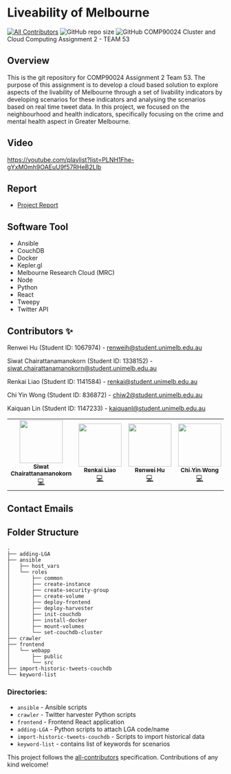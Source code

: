 # Liveability of Melbourne
[![All Contributors](https://img.shields.io/badge/all_contributors-5-orange.svg?style=flat-square)](#contributors-)
![GitHub repo size](https://img.shields.io/github/repo-size/jackson-hu1279/Livability-of-Melbourne)
![GitHub](https://img.shields.io/github/license/jackson-hu1279/Livability-of-Melbourne)
COMP90024 Cluster and Cloud Computing Assignment 2 - TEAM 53

 
## Overview
This is the git repository for COMP90024 Assignment 2 Team 53. The purpose of this assignment is to develop a cloud based solution to explore aspects of the livability of Melbourne through a set of livability indicators by developing scenarios for these indicators and analysing the scenarios based on real time tweet data. In this project, we focused on the neighbourhood and health indicators, specifically focusing on the crime and mental health aspect in Greater Melbourne. 

## Video
https://youtube.com/playlist?list=PLNH1Fhe-gYxM0mh9OAEuU9f57RHeB2Llb

## Report
- [Project Report](./CCC2022-Team53-Report.pdf)

## Software Tool
- Ansible
- CouchDB
- Docker
- Kepler.gl
- Melbourne Research Cloud (MRC)
- Node
- Python
- React 
- Tweepy
- Twitter API

## Contributors ✨

Renwei Hu (Student ID: 1067974) - renweih@student.unimelb.edu.au

Siwat Chairattanamanokorn (Student ID: 1338152) - siwat.chairattanamanokorn@student.unimelb.edu.au

Renkai Liao (Student ID: 1141584) - renkai@student.unimelb.edu.au

Chi Yin Wong (Student ID: 836872) - chiw2@student.unimelb.edu.au

Kaiquan Lin (Student ID: 1147233) - kaiquanl@student.unimelb.edu.au

<!-- ALL-CONTRIBUTORS-LIST:START - Do not remove or modify this section -->
<!-- prettier-ignore-start -->
<!-- markdownlint-disable -->
<table>
  <tr>
    <td align="center"><a href="https://github.com/SiwatChairat"><img src="https://avatars.githubusercontent.com/u/48028669?v=4?s=100" width="100px;" alt=""/><br /><sub><b>Siwat Chairattanamanokorn</b></sub></a><br /><a href="https://github.com/jackson-hu1279/Livability-of-Melbourne/commits?author=SiwatChairat" title="Code">💻</a></td>
    <td align="center"><a href="https://github.com/kkiill"><img src="https://avatars.githubusercontent.com/u/44608285?v=4?s=100" width="100px;" alt=""/><br /><sub><b>Renkai Liao</b></sub></a><br /><a href="https://github.com/jackson-hu1279/Livability-of-Melbourne/commits?author=kkiill" title="Code">💻</a></td>
    <td align="center"><a href="https://github.com/jackson-hu1279"><img src="https://avatars.githubusercontent.com/u/68998854?v=4?s=100" width="100px;" alt=""/><br /><sub><b>Renwei Hu</b></sub></a><br /><a href="https://github.com/jackson-hu1279/Livability-of-Melbourne/commits?author=jackson-hu1279" title="Code">💻</a></td>
    <td align="center"><a href="https://github.com/chiwong97"><img src="https://avatars.githubusercontent.com/u/89626592?v=4?s=100" width="100px;" alt=""/><br /><sub><b>Chi Yin Wong</b></sub></a><br /><a href="https://github.com/jackson-hu1279/Livability-of-Melbourne/commits?author=chiwong97" title="Code">💻</a></td>
    <td align="center"><a href="https://github.com/Tianlalu233"><img src="https://avatars.githubusercontent.com/u/42634872?v=4?s=100" width="100px;" alt=""/><br /><sub><b>Kaiquan Lin</b></sub></a><br /><a href="https://github.com/jackson-hu1279/Livability-of-Melbourne/commits?author=Tianlalu233" title="Documentation">📖</a></td>
  </tr>
</table>

<!-- markdownlint-restore -->
<!-- prettier-ignore-end -->

<!-- ALL-CONTRIBUTORS-LIST:END -->

## Contact Emails

## Folder Structure
```
.
├── adding-LGA
├── ansible
│   ├── host_vars
│   └── roles
│       ├── common
│       ├── create-instance
│       ├── create-security-group
│       ├── create-volume
│       ├── deploy-frontend
│       ├── deploy-harvester
│       ├── init-couchdb
│       ├── install-docker
│       ├── mount-volumes
│       └── set-couchdb-cluster
├── crawler
├── frontend
│   └── webapp
│       ├── public
│       └── src
├── import-historic-tweets-couchdb
└── keyword-list
```
### Directories:
- `ansible` - Ansible scripts
- `crawler` - Twitter harvester Python scripts
- `frontend` - Frontend React application
- `adding-LGA` - Python scripts to attach LGA code/name
- `import-historic-tweets-couchdb` - Scripts to import historical data
- `keyword-list` - contains list of keywords for scenarios



This project follows the [all-contributors](https://github.com/all-contributors/all-contributors) specification. Contributions of any kind welcome!
